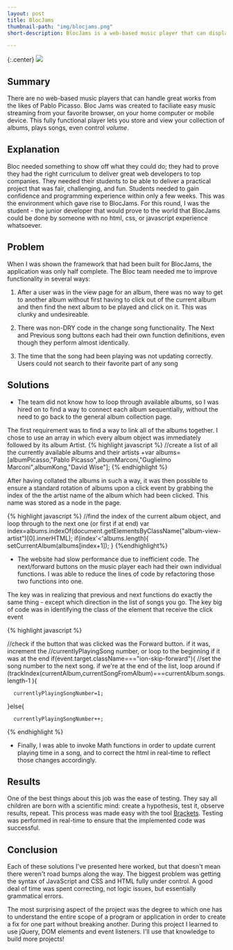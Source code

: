 ```yaml
---
layout: post
title: BlocJams
thumbnail-path: "img/blocjams.png"
short-description: BlocJams is a web-based music player that can display a collection of albums and play songs from you browser.

---
```


{:.center}
![]({{site.baseurl}}/img/blocjams.png)

## Summary

There are no web-based music players that can handle great works from the likes of Pablo Picasso. Bloc Jams was created to faciliate easy music streaming from your favorite browser, on your home computer or mobile device. This fully functional player lets you store and view your collection of albums, plays songs, even control *volume*.

## Explanation

Bloc needed something to show off what they could do; they had to prove they had the right curriculum to deliver great web developers to top companies. They needed their students to be able to deliver a practical project that was fair, challenging, and fun. Students needed to gain confidence and programming experience within only a few weeks. This was the environment which gave rise to BlocJams. For this round, I was the student - the junior developer that would prove to the world that BlocJams could be done by someone with no html, css, or javascript experience whatsoever.

## Problem

When I was shown the framework that had been built for BlocJams, the application was only half complete. The Bloc team needed me to improve functionality in several ways:

1. After a user was in the view page for an album, there was no way to get to another album without first having to click out of the current album and then
find the next album to be played and click on it. This was clunky and undesireable.

2. There was non-DRY code in the change song functionality. The Next and Previous song buttons each had their own function definitions, even though they perform almost identically.

3. The time that the song had been playing was not updating correctly. Users could not search to their favorite part of any song

## Solutions

* The team did not know how to loop through available albums, so I was hired on to find a way to connect each album sequentially, without the need to go back to the general album collection page.

The first requirement was to find a way to link all of the albums together. I chose to use an array in which every album object was immediately followed by its album Artist.
{% highlight javascript %}
//create a list of all the currently available albums and their artists
+var albums=[albumPicasso,"Pablo Picasso",albumMarconi,"Guglielmo Marconi",albumKong,"David Wise"];
{% endhighlight %}

After having collated the albums in such a way, it was then possible to ensure a standard rotation of albums upon a click event by grabbing the index of the the artist name of the album which had been clicked. This name was stored as a node in the page.

{% highlight javascript %}
//find the index of the current album object, and loop through to the next one (or first if at end)
var index=albums.indexOf(document.getElementsByClassName("album-view-artist")[0].innerHTML);
	if(index'<'albums.length){
	setCurrentAlbum(albums[index+1]);
      }
{%endhighlight%}

* The website had slow performance due to inefficient code. The next/forward buttons on the music player each had their own individual functions. I was able to reduce the lines of code by refactoring those two functions into one.

The key was in realizing that previous and next functions do exactly the same thing - except which direction in the list of songs you go. The key big of code was in identifying the class of the element that receive the click event

{% highlight javascript %}

//check if the button that was clicked was the Forward button. if it was, increment the //currentlyPlayingSong number, or loop to the beginning if it was at the end 
if(event.target.className==="ion-skip-forward"){ 
  //set the song number to the next song. if we're at the end of the list, loop around 
  if (trackIndex(currentAlbum,currentSongFromAlbum)===currentAlbum.songs.length-1 ){
      
      currentlyPlayingSongNumber=1;
  }else{
      
      currentlyPlayingSongNumber++;
  
{% endhighlight %}

* Finally, I was able to invoke Math functions in order to update current playing time in a song, and to correct the html in real-time to reflect those changes accordingly.

## Results

One of the best things about this job was the ease of testing. They say all children are born with a scientific mind: create a hypothesis, test it, observe results, repeat. This process was made easy with the tool <a href="http://brackets.io/">Brackets</a>. Testing was performed in real-time to ensure that the implemented code was successful.

## Conclusion

Each of these solutions I've presented here worked, but that doesn't mean there weren't road bumps along the way. The biggest problem was getting the syntax of JavaScript and CSS and HTML fully under control. A good deal of time was spent correcting, not logic issues, but essentially grammatical errors. 

The most surprising aspect of the project was the degree to which one has to understand the entire scope of a program or application in order to create a fix for one part without breaking another. During this project I learned to use jQuery, DOM elements and event listeners. I'll use that knowledge to build more projects!

     

































